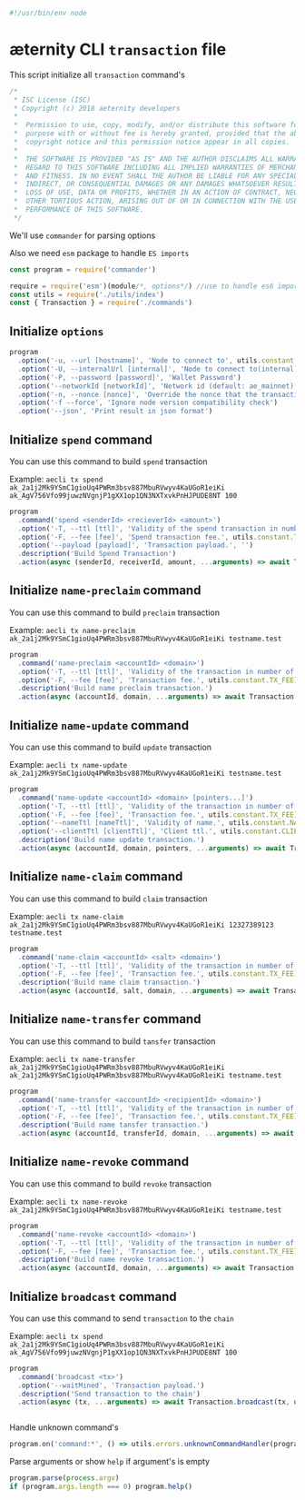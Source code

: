 





  

```js
#!/usr/bin/env node

```







# æternity CLI `transaction` file

This script initialize all `transaction` command's


  

```js
/*
 * ISC License (ISC)
 * Copyright (c) 2018 aeternity developers
 *
 *  Permission to use, copy, modify, and/or distribute this software for any
 *  purpose with or without fee is hereby granted, provided that the above
 *  copyright notice and this permission notice appear in all copies.
 *
 *  THE SOFTWARE IS PROVIDED "AS IS" AND THE AUTHOR DISCLAIMS ALL WARRANTIES WITH
 *  REGARD TO THIS SOFTWARE INCLUDING ALL IMPLIED WARRANTIES OF MERCHANTABILITY
 *  AND FITNESS. IN NO EVENT SHALL THE AUTHOR BE LIABLE FOR ANY SPECIAL, DIRECT,
 *  INDIRECT, OR CONSEQUENTIAL DAMAGES OR ANY DAMAGES WHATSOEVER RESULTING FROM
 *  LOSS OF USE, DATA OR PROFITS, WHETHER IN AN ACTION OF CONTRACT, NEGLIGENCE OR
 *  OTHER TORTIOUS ACTION, ARISING OUT OF OR IN CONNECTION WITH THE USE OR
 *  PERFORMANCE OF THIS SOFTWARE.
 */

```







We'll use `commander` for parsing options

Also we need `esm` package to handle `ES imports`


  

```js
const program = require('commander')

require = require('esm')(module/*, options*/) //use to handle es6 import/export
const utils = require('./utils/index')
const { Transaction } = require('./commands')


```







## Initialize `options`


  

```js
program
  .option('-u, --url [hostname]', 'Node to connect to', utils.constant.EPOCH_URL)
  .option('-U, --internalUrl [internal]', 'Node to connect to(internal)', utils.constant.EPOCH_INTERNAL_URL)
  .option('-P, --password [password]', 'Wallet Password')
  .option('--networkId [networkId]', 'Network id (default: ae_mainnet)')
  .option('-n, --nonce [nonce]', 'Override the nonce that the transaction is going to be sent with')
  .option('-f --force', 'Ignore node version compatibility check')
  .option('--json', 'Print result in json format')


```







## Initialize `spend` command

You can use this command to build `spend` transaction

Example: `aecli tx spend ak_2a1j2Mk9YSmC1gioUq4PWRm3bsv887MbuRVwyv4KaUGoR1eiKi ak_AgV756Vfo99juwzNVgnjP1gXX1op1QN3NXTxvkPnHJPUDE8NT 100`


  

```js
program
  .command('spend <senderId> <recieverId> <amount>')
  .option('-T, --ttl [ttl]', 'Validity of the spend transaction in number of blocks (default forever)', utils.constant.TX_TTL)
  .option('-F, --fee [fee]', 'Spend transaction fee.', utils.constant.TX_FEE)
  .option('--payload [payload]', 'Transaction payload.', '')
  .description('Build Spend Transaction')
  .action(async (senderId, receiverId, amount, ...arguments) => await Transaction.spend(senderId, receiverId, amount, utils.cli.getCmdFromArguments(arguments)))


```







## Initialize `name-preclaim` command

You can use this command to build `preclaim` transaction

Example: `aecli tx name-preclaim ak_2a1j2Mk9YSmC1gioUq4PWRm3bsv887MbuRVwyv4KaUGoR1eiKi testname.test`


  

```js
program
  .command('name-preclaim <accountId> <domain>')
  .option('-T, --ttl [ttl]', 'Validity of the transaction in number of blocks (default forever)', utils.constant.AENS_TX_TTL)
  .option('-F, --fee [fee]', 'Transaction fee.', utils.constant.TX_FEE)
  .description('Build name preclaim transaction.')
  .action(async (accountId, domain, ...arguments) => await Transaction.namePreClaim(accountId, domain, utils.cli.getCmdFromArguments(arguments)))


```







## Initialize `name-update` command

You can use this command to build `update` transaction

Example: `aecli tx name-update ak_2a1j2Mk9YSmC1gioUq4PWRm3bsv887MbuRVwyv4KaUGoR1eiKi testname.test`


  

```js
program
  .command('name-update <accountId> <domain> [pointers...]')
  .option('-T, --ttl [ttl]', 'Validity of the transaction in number of blocks (default forever)', utils.constant.AENS_TX_TTL)
  .option('-F, --fee [fee]', 'Transaction fee.', utils.constant.TX_FEE)
  .option('--nameTtl [nameTtl]', 'Validity of name.', utils.constant.NAME_TTL)
  .option('--clientTtl [clientTtl]', 'Client ttl.', utils.constant.CLIENT_TTL)
  .description('Build name update transaction.')
  .action(async (accountId, domain, pointers, ...arguments) => await Transaction.nameUpdate(accountId, domain, pointers, utils.cli.getCmdFromArguments(arguments)))


```







## Initialize `name-claim` command

You can use this command to build `claim` transaction

Example: `aecli tx name-claim ak_2a1j2Mk9YSmC1gioUq4PWRm3bsv887MbuRVwyv4KaUGoR1eiKi 12327389123 testname.test`


  

```js
program
  .command('name-claim <accountId> <salt> <domain>')
  .option('-T, --ttl [ttl]', 'Validity of the transaction in number of blocks (default forever)', utils.constant.AENS_TX_TTL)
  .option('-F, --fee [fee]', 'Transaction fee.', utils.constant.TX_FEE)
  .description('Build name claim transaction.')
  .action(async (accountId, salt, domain, ...arguments) => await Transaction.nameClaim(accountId, salt, domain, utils.cli.getCmdFromArguments(arguments)))


```







## Initialize `name-transfer` command

You can use this command to build `tansfer` transaction

Example: `aecli tx name-transfer ak_2a1j2Mk9YSmC1gioUq4PWRm3bsv887MbuRVwyv4KaUGoR1eiKi ak_2a1j2Mk9YSmC1gioUq4PWRm3bsv887MbuRVwyv4KaUGoR1eiKi testname.test`


  

```js
program
  .command('name-transfer <accountId> <recipientId> <domain>')
  .option('-T, --ttl [ttl]', 'Validity of the transaction in number of blocks (default forever)', utils.constant.AENS_TX_TTL)
  .option('-F, --fee [fee]', 'Transaction fee.', utils.constant.TX_FEE)
  .description('Build name tansfer transaction.')
  .action(async (accountId, transferId, domain, ...arguments) => await Transaction.nameTransfer(accountId, transferId, domain, utils.cli.getCmdFromArguments(arguments)))


```







## Initialize `name-revoke` command

You can use this command to build `revoke` transaction

Example: `aecli tx name-revoke ak_2a1j2Mk9YSmC1gioUq4PWRm3bsv887MbuRVwyv4KaUGoR1eiKi testname.test`


  

```js
program
  .command('name-revoke <accountId> <domain>')
  .option('-T, --ttl [ttl]', 'Validity of the transaction in number of blocks (default forever)', utils.constant.AENS_TX_TTL)
  .option('-F, --fee [fee]', 'Transaction fee.', utils.constant.TX_FEE)
  .description('Build name revoke transaction.')
  .action(async (accountId, domain, ...arguments) => await Transaction.nameRevoke(accountId, domain, utils.cli.getCmdFromArguments(arguments)))


```







## Initialize `broadcast` command

You can use this command to send `transaction` to the `chain`

Example: `aecli tx spend ak_2a1j2Mk9YSmC1gioUq4PWRm3bsv887MbuRVwyv4KaUGoR1eiKi ak_AgV756Vfo99juwzNVgnjP1gXX1op1QN3NXTxvkPnHJPUDE8NT 100`


  

```js
program
  .command('broadcast <tx>')
  .option('--waitMined', 'Transaction payload.')
  .description('Send transaction to the chain')
  .action(async (tx, ...arguments) => await Transaction.broadcast(tx, utils.cli.getCmdFromArguments(arguments)))



```







Handle unknown command's


  

```js
program.on('command:*', () => utils.errors.unknownCommandHandler(program)())


```







Parse arguments or show `help` if argument's is empty


  

```js
program.parse(process.argv)
if (program.args.length === 0) program.help()


```




